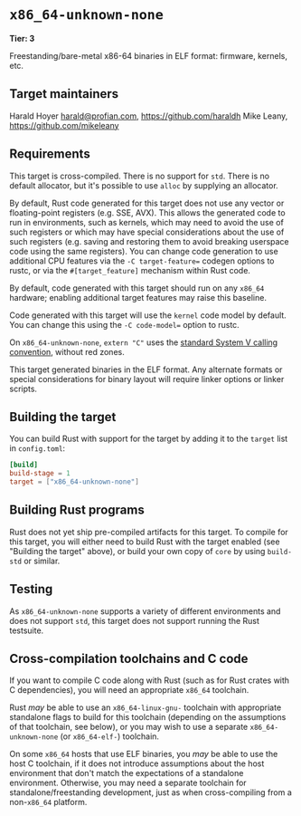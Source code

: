 # `x86_64-unknown-none`

**Tier: 3**

Freestanding/bare-metal x86-64 binaries in ELF format: firmware, kernels, etc.

## Target maintainers

Harald Hoyer <harald@profian.com>, https://github.com/haraldh
Mike Leany, https://github.com/mikeleany

## Requirements

This target is cross-compiled. There is no support for `std`. There is no
default allocator, but it's possible to use `alloc` by supplying an allocator.

By default, Rust code generated for this target does not use any vector or
floating-point registers (e.g. SSE, AVX). This allows the generated code to run
in environments, such as kernels, which may need to avoid the use of such
registers or which may have special considerations about the use of such
registers (e.g. saving and restoring them to avoid breaking userspace code
using the same registers). You can change code generation to use additional CPU
features via the `-C target-feature=` codegen options to rustc, or via the
`#[target_feature]` mechanism within Rust code.

By default, code generated with this target should run on any `x86_64`
hardware; enabling additional target features may raise this baseline.

Code generated with this target will use the `kernel` code model by default.
You can change this using the `-C code-model=` option to rustc.

On `x86_64-unknown-none`, `extern "C"` uses the [standard System V calling
convention](https://gitlab.com/x86-psABIs/x86-64-ABI), without red zones.

This target generated binaries in the ELF format. Any alternate formats or
special considerations for binary layout will require linker options or linker
scripts.

## Building the target

You can build Rust with support for the target by adding it to the `target`
list in `config.toml`:

```toml
[build]
build-stage = 1
target = ["x86_64-unknown-none"]
```

## Building Rust programs

Rust does not yet ship pre-compiled artifacts for this target. To compile for
this target, you will either need to build Rust with the target enabled (see
"Building the target" above), or build your own copy of `core` by using
`build-std` or similar.

## Testing

As `x86_64-unknown-none` supports a variety of different environments and does
not support `std`, this target does not support running the Rust testsuite.

## Cross-compilation toolchains and C code

If you want to compile C code along with Rust (such as for Rust crates with C
dependencies), you will need an appropriate `x86_64` toolchain.

Rust *may* be able to use an `x86_64-linux-gnu-` toolchain with appropriate
standalone flags to build for this toolchain (depending on the assumptions of
that toolchain, see below), or you may wish to use a separate
`x86_64-unknown-none` (or `x86_64-elf-`) toolchain.

On some `x86_64` hosts that use ELF binaries, you *may* be able to use the host
C toolchain, if it does not introduce assumptions about the host environment
that don't match the expectations of a standalone environment. Otherwise, you
may need a separate toolchain for standalone/freestanding development, just as
when cross-compiling from a non-`x86_64` platform.
